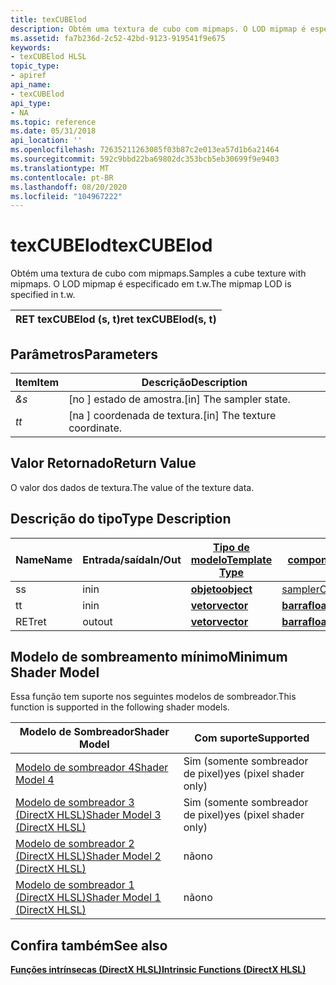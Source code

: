 ```yaml
---
title: texCUBElod
description: Obtém uma textura de cubo com mipmaps. O LOD mipmap é especificado em t.w.
ms.assetid: fa7b236d-2c52-42bd-9123-919541f9e675
keywords:
- texCUBElod HLSL
topic_type:
- apiref
api_name:
- texCUBElod
api_type:
- NA
ms.topic: reference
ms.date: 05/31/2018
api_location: ''
ms.openlocfilehash: 72635211263085f03b87c2e013ea57d1b6a21464
ms.sourcegitcommit: 592c9bbd22ba69802dc353bcb5eb30699f9e9403
ms.translationtype: MT
ms.contentlocale: pt-BR
ms.lasthandoff: 08/20/2020
ms.locfileid: "104967222"
---
```

# <a name="texcubelod"></a><span data-ttu-id="30393-105">texCUBElod</span><span class="sxs-lookup"><span data-stu-id="30393-105">texCUBElod</span></span>

<span data-ttu-id="30393-106">Obtém uma textura de cubo com mipmaps.</span><span class="sxs-lookup"><span data-stu-id="30393-106">Samples a cube texture with mipmaps.</span></span> <span data-ttu-id="30393-107">O LOD mipmap é especificado em t.w.</span><span class="sxs-lookup"><span data-stu-id="30393-107">The mipmap LOD is specified in t.w.</span></span>



| <span data-ttu-id="30393-108">RET texCUBElod (s, t)</span><span class="sxs-lookup"><span data-stu-id="30393-108">ret texCUBElod(s, t)</span></span> |
|----------------------|



 

## <a name="parameters"></a><span data-ttu-id="30393-109">Parâmetros</span><span class="sxs-lookup"><span data-stu-id="30393-109">Parameters</span></span>



| <span data-ttu-id="30393-110">Item</span><span class="sxs-lookup"><span data-stu-id="30393-110">Item</span></span>                                                   | <span data-ttu-id="30393-111">Descrição</span><span class="sxs-lookup"><span data-stu-id="30393-111">Description</span></span>                               |
|--------------------------------------------------------|-------------------------------------------|
| <span data-ttu-id="30393-112"><span id="s"></span><span id="S"></span>*&*</span><span class="sxs-lookup"><span data-stu-id="30393-112"><span id="s"></span><span id="S"></span>*s*</span></span><br/> | <span data-ttu-id="30393-113">\[no \] estado de amostra.</span><span class="sxs-lookup"><span data-stu-id="30393-113">\[in\] The sampler state.</span></span><br/>      |
| <span data-ttu-id="30393-114"><span id="t"></span><span id="T"></span>*t*</span><span class="sxs-lookup"><span data-stu-id="30393-114"><span id="t"></span><span id="T"></span>*t*</span></span><br/> | <span data-ttu-id="30393-115">\[na \] coordenada de textura.</span><span class="sxs-lookup"><span data-stu-id="30393-115">\[in\] The texture coordinate.</span></span><br/> |



 

## <a name="return-value"></a><span data-ttu-id="30393-116">Valor Retornado</span><span class="sxs-lookup"><span data-stu-id="30393-116">Return Value</span></span>

<span data-ttu-id="30393-117">O valor dos dados de textura.</span><span class="sxs-lookup"><span data-stu-id="30393-117">The value of the texture data.</span></span>

## <a name="type-description"></a><span data-ttu-id="30393-118">Descrição do tipo</span><span class="sxs-lookup"><span data-stu-id="30393-118">Type Description</span></span>



| <span data-ttu-id="30393-119">Name</span><span class="sxs-lookup"><span data-stu-id="30393-119">Name</span></span> | <span data-ttu-id="30393-120">Entrada/saída</span><span class="sxs-lookup"><span data-stu-id="30393-120">In/Out</span></span> | [<span data-ttu-id="30393-121">**Tipo de modelo**</span><span class="sxs-lookup"><span data-stu-id="30393-121">**Template Type**</span></span>](dx-graphics-hlsl-intrinsic-functions.md)                       | [<span data-ttu-id="30393-122">**Tipo de componente**</span><span class="sxs-lookup"><span data-stu-id="30393-122">**Component Type**</span></span>](dx-graphics-hlsl-intrinsic-functions.md) | <span data-ttu-id="30393-123">Tamanho</span><span class="sxs-lookup"><span data-stu-id="30393-123">Size</span></span> |
|------|--------|-------------------------------------------------------------------------------------|----------------------------------------------------------------|------|
| <span data-ttu-id="30393-124">s</span><span class="sxs-lookup"><span data-stu-id="30393-124">s</span></span>    | <span data-ttu-id="30393-125">in</span><span class="sxs-lookup"><span data-stu-id="30393-125">in</span></span>     | [<span data-ttu-id="30393-126">**objeto**</span><span class="sxs-lookup"><span data-stu-id="30393-126">**object**</span></span>](dx-graphics-hlsl-intrinsic-functions.md) | [<span data-ttu-id="30393-127">samplerCUBE</span><span class="sxs-lookup"><span data-stu-id="30393-127">samplerCUBE</span></span>](dx-graphics-hlsl-sampler.md)                    | <span data-ttu-id="30393-128">1</span><span class="sxs-lookup"><span data-stu-id="30393-128">1</span></span>    |
| <span data-ttu-id="30393-129">t</span><span class="sxs-lookup"><span data-stu-id="30393-129">t</span></span>    | <span data-ttu-id="30393-130">in</span><span class="sxs-lookup"><span data-stu-id="30393-130">in</span></span>     | [<span data-ttu-id="30393-131">**vetor**</span><span class="sxs-lookup"><span data-stu-id="30393-131">**vector**</span></span>](dx-graphics-hlsl-intrinsic-functions.md) | [<span data-ttu-id="30393-132">**barra**</span><span class="sxs-lookup"><span data-stu-id="30393-132">**float**</span></span>](/windows/desktop/WinProg/windows-data-types)                        | <span data-ttu-id="30393-133">4</span><span class="sxs-lookup"><span data-stu-id="30393-133">4</span></span>    |
| <span data-ttu-id="30393-134">RET</span><span class="sxs-lookup"><span data-stu-id="30393-134">ret</span></span>  | <span data-ttu-id="30393-135">out</span><span class="sxs-lookup"><span data-stu-id="30393-135">out</span></span>    | [<span data-ttu-id="30393-136">**vetor**</span><span class="sxs-lookup"><span data-stu-id="30393-136">**vector**</span></span>](dx-graphics-hlsl-intrinsic-functions.md) | [<span data-ttu-id="30393-137">**barra**</span><span class="sxs-lookup"><span data-stu-id="30393-137">**float**</span></span>](/windows/desktop/WinProg/windows-data-types)                        | <span data-ttu-id="30393-138">4</span><span class="sxs-lookup"><span data-stu-id="30393-138">4</span></span>    |



 

## <a name="minimum-shader-model"></a><span data-ttu-id="30393-139">Modelo de sombreamento mínimo</span><span class="sxs-lookup"><span data-stu-id="30393-139">Minimum Shader Model</span></span>

<span data-ttu-id="30393-140">Essa função tem suporte nos seguintes modelos de sombreador.</span><span class="sxs-lookup"><span data-stu-id="30393-140">This function is supported in the following shader models.</span></span>



| <span data-ttu-id="30393-141">Modelo de Sombreador</span><span class="sxs-lookup"><span data-stu-id="30393-141">Shader Model</span></span>                                              | <span data-ttu-id="30393-142">Com suporte</span><span class="sxs-lookup"><span data-stu-id="30393-142">Supported</span></span>               |
|-----------------------------------------------------------|-------------------------|
| [<span data-ttu-id="30393-143">Modelo de sombreador 4</span><span class="sxs-lookup"><span data-stu-id="30393-143">Shader Model 4</span></span>](dx-graphics-hlsl-sm4.md)                | <span data-ttu-id="30393-144">Sim (somente sombreador de pixel)</span><span class="sxs-lookup"><span data-stu-id="30393-144">yes (pixel shader only)</span></span> |
| [<span data-ttu-id="30393-145">Modelo de sombreador 3 (DirectX HLSL)</span><span class="sxs-lookup"><span data-stu-id="30393-145">Shader Model 3 (DirectX HLSL)</span></span>](dx-graphics-hlsl-sm3.md) | <span data-ttu-id="30393-146">Sim (somente sombreador de pixel)</span><span class="sxs-lookup"><span data-stu-id="30393-146">yes (pixel shader only)</span></span> |
| [<span data-ttu-id="30393-147">Modelo de sombreador 2 (DirectX HLSL)</span><span class="sxs-lookup"><span data-stu-id="30393-147">Shader Model 2 (DirectX HLSL)</span></span>](dx-graphics-hlsl-sm2.md) | <span data-ttu-id="30393-148">não</span><span class="sxs-lookup"><span data-stu-id="30393-148">no</span></span>                      |
| [<span data-ttu-id="30393-149">Modelo de sombreador 1 (DirectX HLSL)</span><span class="sxs-lookup"><span data-stu-id="30393-149">Shader Model 1 (DirectX HLSL)</span></span>](dx-graphics-hlsl-sm1.md) | <span data-ttu-id="30393-150">não</span><span class="sxs-lookup"><span data-stu-id="30393-150">no</span></span>                      |



 

## <a name="see-also"></a><span data-ttu-id="30393-151">Confira também</span><span class="sxs-lookup"><span data-stu-id="30393-151">See also</span></span>

<dl> <dt>

[<span data-ttu-id="30393-152">**Funções intrínsecas (DirectX HLSL)**</span><span class="sxs-lookup"><span data-stu-id="30393-152">**Intrinsic Functions (DirectX HLSL)**</span></span>](dx-graphics-hlsl-intrinsic-functions.md)
</dt> </dl>

 

